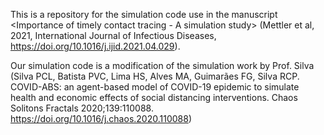 This is a repository for the simulation code use in the manuscript <Importance of timely contact tracing - A simulation study> (Mettler et al, 2021, International Journal of Infectious Diseases, https://doi.org/10.1016/j.ijid.2021.04.029). 

Our simulation code is a modification of the simulation work by Prof. Silva (Silva PCL, Batista PVC, Lima HS, Alves MA, Guimarães FG, Silva RCP. COVID-ABS: an agent-based model of COVID-19 epidemic to simulate health and economic effects of social distancing interventions. Chaos Solitons Fractals 2020;139:110088. https://doi.org/10.1016/j.chaos.2020.110088)
